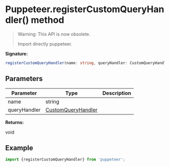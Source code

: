 # Puppeteer.registerCustomQueryHandler() method

> Warning: This API is now obsolete.
>
> Import directly puppeteer.

**Signature:**

```typescript
registerCustomQueryHandler(name: string, queryHandler: CustomQueryHandler): void;
```

## Parameters

| Parameter    | Type                                                    | Description |
| ------------ | ------------------------------------------------------- | ----------- |
| name         | string                                                  |             |
| queryHandler | [CustomQueryHandler](./puppeteer.customqueryhandler.md) |             |

**Returns:**

void

## Example

```ts
import {registerCustomQueryHandler} from 'puppeteer';
```
